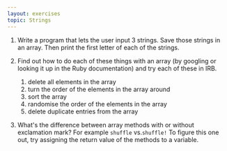 ```yaml
---
layout: exercises
topic: Strings
---
```


1. Write a program that lets the user input 3 strings. Save those strings in an array. Then print the first letter of each of the strings.

2. Find out how to do each of these things with an array (by googling or looking it up in the Ruby documentation) and try each of these in IRB.
    1. delete all elements in the array 
    2. turn the order of the elements in the array around
    3. sort the array
    4. randomise the order of the elements in the array
    5. delete duplicate entries from the array

3. What's the difference between array methods with or without exclamation mark? For example `shuffle​` vs. ​`shuffle!​` To figure this one out, try assigning the return value of the methods to a variable.
